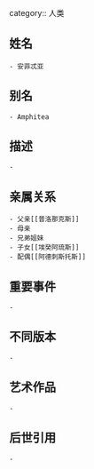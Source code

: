 category:: 人类
## 姓名
	- 安菲忒亚
## 别名
	- Amphitea
## 描述
	-
## 亲属关系
	- 父亲[[普洛那克斯]]
	- 母亲
	- 兄弟姐妹
	- 子女[[埃癸阿琉斯]]
	- 配偶[[阿德刺斯托斯]]
## 重要事件
	-
## 不同版本
	-
## 艺术作品
	-
## 后世引用
	-
